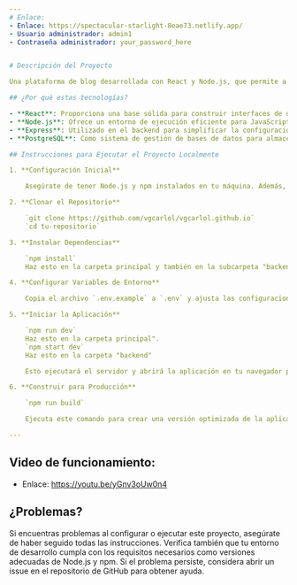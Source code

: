 ```yaml
---
# Enlace:
- Enlace: https://spectacular-starlight-8eae73.netlify.app/
- Usuario administrador: admin1
- Contraseña administrador: your_password_here 


# Descripción del Proyecto

Una plataforma de blog desarrollada con React y Node.js, que permite a los usuarios leer y administrar publicaciones.

## ¿Por qué estas tecnologías?

- **React**: Proporciona una base sólida para construir interfaces de usuario interactivas y dinámicas.
- **Node.js**: Ofrece un entorno de ejecución eficiente para JavaScript del lado del servidor, ideal para manejar solicitudes de API y lógica de negocio.
- **Express**: Utilizado en el backend para simplificar la configuración del servidor y las rutas de la API.
- **PostgreSQL**: Como sistema de gestión de bases de datos para almacenar datos de usuario y publicaciones de manera segura y eficiente.

## Instrucciones para Ejecutar el Proyecto Localmente

1. **Configuración Inicial**

    Asegúrate de tener Node.js y npm instalados en tu máquina. Además, recuerda modificar los datos de la conexión en el backend/src/utils/db.js

2. **Clonar el Repositorio**

    `git clone https://github.com/vgcarlol/vgcarlol.github.io`
    `cd tu-repositorio`

3. **Instalar Dependencias**

    `npm install`
    Haz esto en la carpeta principal y también en la subcarpeta "backend".

4. **Configurar Variables de Entorno**

    Copia el archivo `.env.example` a `.env` y ajusta las configuraciones necesarias.

5. **Iniciar la Aplicación**

    `npm run dev`
    Haz esto en la carpeta principal".
    `npm start dev` 
    Haz esto en la carpeta "backend"

    Esto ejecutará el servidor y abrirá la aplicación en tu navegador predeterminado.

6. **Construir para Producción**

    `npm run build`

    Ejecuta este comando para crear una versión optimizada de la aplicación lista para producción.

---
```


## Video de funcionamiento:

- Enlace: https://youtu.be/yGnv3oUw0n4


## ¿Problemas?

Si encuentras problemas al configurar o ejecutar este proyecto, asegúrate de haber seguido todas las instrucciones. Verifica también que tu entorno de desarrollo cumpla con los requisitos necesarios como versiones adecuadas de Node.js y npm. Si el problema persiste, considera abrir un issue en el repositorio de GitHub para obtener ayuda.
